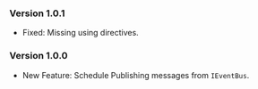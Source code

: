 ### Version 1.0.1

- Fixed: Missing using directives.

### Version 1.0.0

- New Feature: Schedule Publishing messages from `IEventBus`.
